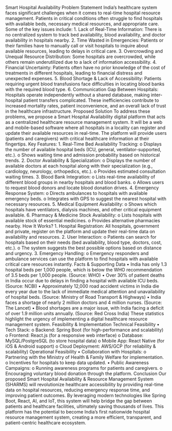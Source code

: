 Smart Hospital Availability
Problem Statement
India’s healthcare system faces significant challenges when it comes to real-time hospital resource management. Patients in critical conditions often struggle to find hospitals with available beds, necessary medical resources, and appropriate care. Some of the key issues include:
1.
Lack of Real-Time Information: There is no centralized system to track bed availability, blood availability, and doctor availability in hospitals nearby.
2.
Time Wasted in Emergencies: Patients or their families have to manually call or visit hospitals to inquire about available resources, leading to delays in critical care.
3.
Overcrowding and Unequal Resource Distribution: Some hospitals are overcrowded, while others remain underutilized due to a lack of information accessibility.
4.
Financial Uncertainty: Patients often have no prior knowledge of the cost of treatments in different hospitals, leading to financial distress and unexpected expenses.
5.
Blood Shortage & Lack of Accessibility: Patients requiring urgent blood transfusions face difficulties in locating blood banks with the required blood type.
6.
Communication Gap Between Hospitals: Hospitals operate independently without a shared database, making inter-hospital patient transfers complicated.
These inefficiencies contribute to increased mortality rates, patient inconvenience, and an overall lack of trust in the healthcare infrastructure.
Proposed Solution
To address these problems, we propose a Smart Hospital Availability digital platform that acts as a centralized healthcare resource management system. It will be a web and mobile-based software where all hospitals in a locality can register and update their available resources in real-time. The platform will provide users (patients and caregivers) with critical healthcare information at their fingertips.
Key Features:
1.
Real-Time Bed Availability Tracking:
o
Displays the number of available hospital beds (ICU, general, ventilator-supported, etc.).
o
Shows waiting time and admission probability based on historical trends.
2.
Doctor Availability & Specialization:
o
Displays the number of available doctors at each hospital along with their specialization (e.g., cardiology, neurology, orthopedics, etc.).
o
Provides estimated consultation waiting times.
3.
Blood Bank Integration:
o
Lists real-time availability of different blood groups in nearby hospitals and blood banks.
o
Allows users to request blood donors and locate blood donation drives.
4.
Emergency Response System:
o
Directs ambulances to hospitals with available emergency beds.
o
Integrates with GPS to suggest the nearest hospital with necessary resources.
5.
Medical Equipment Availability:
o
Shows which hospitals have ventilators, dialysis machines, and other critical equipment available.
6.
Pharmacy & Medicine Stock Availability:
o
Lists hospitals with available stock of essential medicines.
o
Provides alternative pharmacies nearby.
How It Works?
1.
Hospital Registration: All hospitals, government and private, register on the platform and update their real-time data on availability and resources.
2.
User Interaction:
o
Patients can search for hospitals based on their needs (bed availability, blood type, doctors, cost, etc.).
o
The system suggests the best possible options based on distance and urgency.
3.
Emergency Handling:
o
Emergency responders and ambulance services can use the platform to find hospitals with available critical care resources instantly.
Facts & Supporting Data
•
India has only 1.3 hospital beds per 1,000 people, which is below the WHO recommendation of 3.5 beds per 1,000 people. (Source: WHO)
•
Over 30% of patient deaths in India occur due to delays in finding a hospital with available ICU beds. (Source: NCBI)
•
Approximately 12,000 road accident victims in India die every year due to the lack of immediate medical attention and unavailability of hospital beds. (Source: Ministry of Road Transport & Highways)
•
India faces a shortage of nearly 2 million doctors and 4 million nurses. (Source: The Lancet)
•
Blood shortages are a major issue, with India facing a deficit of over 1.9 million units annually. (Source: Red Cross India)
These statistics highlight the urgency of implementing a digital healthcare resource management system.
Feasibility & Implementation
Technical Feasibility
•
Tech Stack:
o
Backend: Spring Boot (for high-performance and scalability)
o
Frontend: React.js (for a responsive web interface)
o
Database: MySQL/PostgreSQL (to store hospital data)
o
Mobile App: React Native (for iOS & Android support)
o
Cloud Deployment: AWS/GCP (for reliability & scalability)
Operational Feasibility
•
Collaboration with Hospitals:
o
Partnering with the Ministry of Health & Family Welfare for implementation.
o
Incentives for hospitals to keep data updated.
•
Public Awareness Campaigns:
o
Running awareness programs for patients and caregivers.
o
Encouraging voluntary blood donation through the platform.
Conclusion
Our proposed Smart Hospital Availability & Resource Management System (SHARMS) will revolutionize healthcare accessibility by providing real-time data on hospital resources, reducing emergency response time, and improving patient outcomes. By leveraging modern technologies like Spring Boot, React, AI, and IoT, this system will help bridge the gap between patients and healthcare facilities, ultimately saving thousands of lives.
This platform has the potential to become India’s first nationwide hospital resource management system, creating a more efficient, transparent, and patient-centric healthcare ecosystem.
